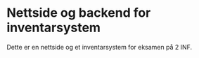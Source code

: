 # Nettside og backend for inventarsystem
Dette er en nettside og et inventarsystem for eksamen på 2 INF. 
